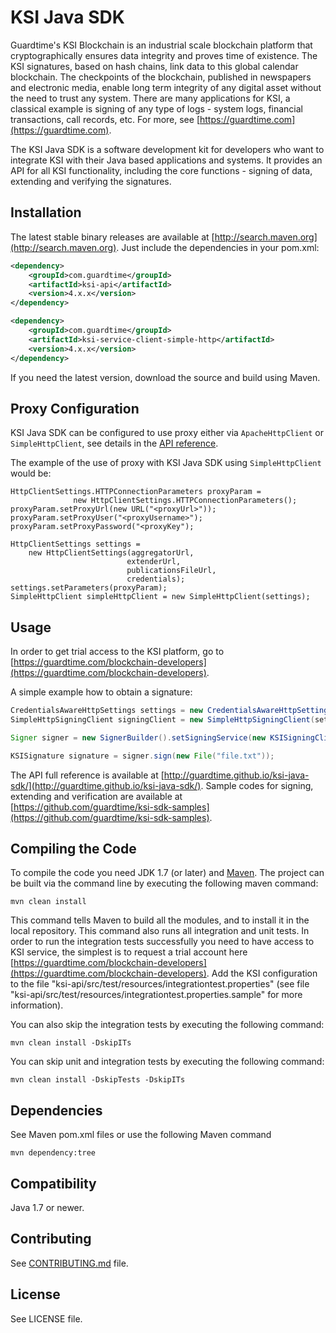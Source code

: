 # KSI Java SDK #
Guardtime's KSI Blockchain is an industrial scale blockchain platform that cryptographically ensures data integrity and 
proves time of existence. The KSI signatures, based on hash chains, link data to this global calendar blockchain. 
The checkpoints of the blockchain, published in newspapers and electronic media, enable long term integrity of any digital 
asset without the need to trust any system. 
There are many applications for KSI, a classical example is signing of any type of logs - system logs, financial transactions,
call records, etc. For more, see [https://guardtime.com](https://guardtime.com).

The KSI Java SDK is a software development kit for developers who want to integrate KSI with their Java based applications
and systems. It provides an API for all KSI functionality, including the core functions - signing of data, extending
and verifying the signatures.

## Installation ##

The latest stable binary releases are available at [http://search.maven.org](http://search.maven.org). Just include the
dependencies in your pom.xml:

```xml
<dependency>
    <groupId>com.guardtime</groupId>
    <artifactId>ksi-api</artifactId>
    <version>4.x.x</version>
</dependency>

<dependency>
    <groupId>com.guardtime</groupId>
    <artifactId>ksi-service-client-simple-http</artifactId>
    <version>4.x.x</version>
</dependency>
```
If you need the latest version, download the source and build using Maven.

## Proxy Configuration ##

KSI Java SDK can be configured to use proxy either via `ApacheHttpClient` or `SimpleHttpClient`, see details in the <a href="http://guardtime.github.io/ksi-java-sdk/" target="java-api-ref">API reference</a>.

The example of the use of proxy with KSI Java SDK using `SimpleHttpClient` would be:

  ```
  HttpClientSettings.HTTPConnectionParameters proxyParam =
                new HttpClientSettings.HTTPConnectionParameters();
  proxyParam.setProxyUrl(new URL("<proxyUrl>"));
  proxyParam.setProxyUser("<proxyUsername>");
  proxyParam.setProxyPassword("<proxyKey");

  HttpClientSettings settings =
      new HttpClientSettings(aggregatorUrl,
                            extenderUrl,
                            publicationsFileUrl,
                            credentials);
  settings.setParameters(proxyParam);
  SimpleHttpClient simpleHttpClient = new SimpleHttpClient(settings);
  ```

## Usage ##

In order to get trial access to the KSI platform, go to [https://guardtime.com/blockchain-developers](https://guardtime.com/blockchain-developers).

A simple example how to obtain a signature:
```java
CredentialsAwareHttpSettings settings = new CredentialsAwareHttpSettings("signing-service-url", KSIServiceCredentials);
SimpleHttpSigningClient signingClient = new SimpleHttpSigningClient(settings);

Signer signer = new SignerBuilder().setSigningService(new KSISigningClientServiceAdapter(signingClient)).build();

KSISignature signature = signer.sign(new File("file.txt"));
```
The API full reference is available at [http://guardtime.github.io/ksi-java-sdk/](http://guardtime.github.io/ksi-java-sdk/).
Sample codes for signing, extending and verification are available at
[https://github.com/guardtime/ksi-sdk-samples](https://github.com/guardtime/ksi-sdk-samples).


## Compiling the Code ##
To compile the code you need JDK 1.7 (or later) and [Maven](https://maven.apache.org/).
The project can be built via the command line by executing the following maven command:
```
mvn clean install
```
This command tells Maven to build all the modules, and to install it in the local repository. This command also runs all
integration and unit tests. In order to run the integration tests successfully you need to have access to KSI
service, the simplest is to request a trial account here [https://guardtime.com/blockchain-developers](https://guardtime.com/blockchain-developers).
Add the KSI configuration to the file "ksi-api/src/test/resources/integrationtest.properties" (see file
"ksi-api/src/test/resources/integrationtest.properties.sample" for more information).

You can also skip the integration tests by executing the following command:
```
mvn clean install -DskipITs
```

You can skip unit and integration tests by executing the following command:
```
mvn clean install -DskipTests -DskipITs
```

## Dependencies ##

See Maven pom.xml files or use the following Maven command
```
mvn dependency:tree
```

## Compatibility ##

Java 1.7 or newer.

## Contributing ##

See [CONTRIBUTING.md](CONTRIBUTING.md) file.

## License ##

See LICENSE file.

